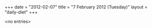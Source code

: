 +++
date = "2012-02-07"
title = "7 February 2012 (Tuesday)"
layout = "daily-diet"
+++


\<no entries\>

